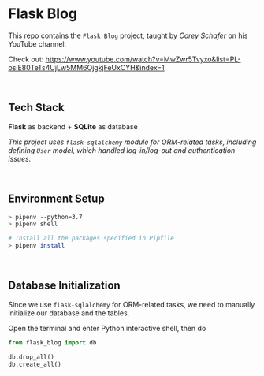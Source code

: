 # Flask Blog

This repo contains the `Flask Blog` project, taught by *Corey Schafer* on his YouTube channel.

Check out: https://www.youtube.com/watch?v=MwZwr5Tvyxo&list=PL-osiE80TeTs4UjLw5MM6OjgkjFeUxCYH&index=1

<br>

## Tech Stack

**Flask** as backend + **SQLite** as database

*This project uses `flask-sqlalchemy` module for ORM-related tasks, including defining `User` model, which handled log-in/log-out and authentication issues.*

<br>

## Environment Setup

```bash
> pipenv --python=3.7
> pipenv shell

# Install all the packages specified in Pipfile
> pipenv install
```

<br>

## Database Initialization

Since we use `flask-sqlalchemy` for ORM-related tasks, we need to manually initialize our database and the tables.

Open the terminal and enter Python interactive shell, then do

```python
from flask_blog import db

db.drop_all()
db.create_all()
```

